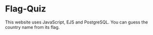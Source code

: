# Flag-Quiz
This website uses JavaScript, EJS and PostgreSQL. You can guess the country name from its flag.
